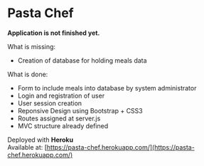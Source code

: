 
# Pasta Chef
**Application is not finished yet.**   
  
What is missing:  
 - Creation of database for holding meals data

What is done:
 - Form to include meals into database by system administrator
 - Login and registration of user
 - User session creation
 - Reponsive Design using Bootstrap + CSS3
 - Routes assigned at server.js
 - MVC structure already defined

Deployed with **Heroku**  
Available at: [https://pasta-chef.herokuapp.com/](https://pasta-chef.herokuapp.com/)
